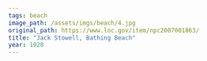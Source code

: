 ```yaml
---
tags: beach
image_path: /assets/imgs/beach/4.jpg
original_path: https://www.loc.gov/item/npc2007001863/
title: "Jack Stowell, Bathing Beach"
year: 1920
---
```




